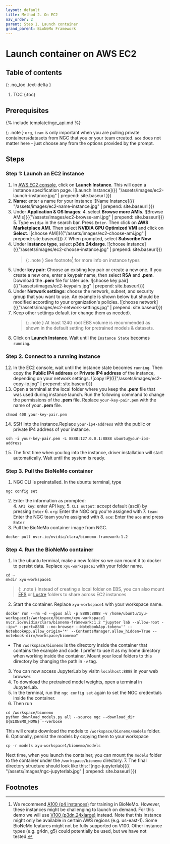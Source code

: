 ```yaml
---
layout: default
title: Method 2. On EC2
nav_order: 2
parent: Step 1. Launch container
grand_parent: BioNeMo Framework
---
```


# Launch container on AWS EC2


## Table of contents
{: .no_toc .text-delta }

1. TOC
{:toc}


## Prerequisites

{% include template/ngc_api.md %}

{: .note }
`org`, `team` is only important when you are pulling private containers/datasets from NGC that you or your team created. `ace` does not matter here - just choose any from the options provided by the prompt. 

## Steps

### Step 1: Launch an EC2 instance
1. In [AWS EC2 console](https://us-east-1.console.aws.amazon.com/ec2/home?region=us-east-1), click on **Launch Instance**. This will open a instance specification page. ![Launch Instance]({{ "/assets/images/ec2-launch-instance.jpg" | prepend: site.baseurl }})
2. **Name**: enter a name for your instance
   ![Name Instance]({{ "/assets/images/ec2-name-instance.jpg" | prepend: site.baseurl }})
3. Under **Application & OS Images**:
   4. select **Browse more AMIs**.
   ![Browse AMIs]({{"/assets/images/ec2-browse-ami.jpg" | prepend: site.baseurl}})
   5. Type `nvidia` in the search bar. Press `Enter`. Then click on **AWS Marketplace AMI**. Then select **NVIDIA GPU Optimized VMI** and click on **Select**.
   ![choose AMI]({{"/assets/images/ec2-choose-ami.jpg" | prepend: site.baseurl}})
   7. When prompted, select **Subscribe Now**
8. Under **instance type**, select **p3dn.24xlarge**.
   ![choose instance]({{"/assets/images/ec2-choose-instance.jpg" | prepend: site.baseurl}})
   > {: .note }
   > See footnote[^1] for more info on instance types
9. Under **key pair**: Choose an existing key pair or create a new one. If you create a new one, enter a keypair name, then select **RSA** and **.pem**. Download the **.pem** file for later use. 
   ![choose key pair]({{"/assets/images/ec2-keypairs.jpg" | prepend: site.baseurl}})
10. Under **Network settings**: choose the network, subnet, and security group that you want to use. An example is shown below but should be modified according to your organization's policies.
![choose network]({{"/assets/images/ec2-network-settings.jpg" | prepend: site.baseurl}})
11. Keep other settings default (or change them as needed). 
      > {: .note }
    At least 124G root EBS volume is recommended as shown in the default setting for pretrained models & datasets.
12. Click on **Launch Instance**. Wait until the `Instance State` becomes `running`.


### Step 2. Connect to a running instance
12. In the EC2 console, wait until the instance state becomes `running`. Then copy the **Public IP4 address** or **Private IP4 address** of the instance, depending on your network settings. ![copy IP]({{"/assets/images/ec2-copy-ip.jpg" | prepend: site.baseurl}})
13. Open a terminal at the local folder where you keep the **.pem** file that was used during instance launch.  Run the following command to change the permissions of the **.pem** file. Replace `your-key-pair.pem` with the name of your **.pem** file.
```shell
chmod 400 your-key-pair.pem
```
14. SSH into the instance.Replace `your-ip4-address` with the public or private IP4 address of your instance. 
```shell
ssh -i your-key-pair.pem -L 8888:127.0.0.1:8888 ubuntu@your-ip4-address
```
15. The first time when you log into the instance, driver installation will start automatically. Wait until the system is ready. 

### Step 3. Pull the BioNeMo container
1. NGC CLI is preinstalled. In the ubuntu terminal, type
```shell
ngc config set
```
2. Enter the information as prompted:  
   4. `API key`: enter API key, 
   5. `CLI output`: accept default (ascii) by pressing `Enter`
   6. `org`: Enter the NGC org you're assigned with
   7. `team`: Enter the NGC team you're assigned with
   8. `ace`: Enter the `ace` and press `Enter`
9. Pull the BioNeMo container image from NGC. 
```shell
docker pull nvcr.io/nvidia/clara/bionemo-framework:1.2
```

### Step 4. Run the BioNeMo container
1. In the ubuntu terminal, make a new folder so we can mount it to docker to persist data. Replace `xyu-workspace1` with your folder name. 
 ```shell
 cd ~
 mkdir xyu-workspace1
 ```
> {: .note }
> Instead of creating a local folder on EBS, you can also mount [EFS](https://aws.amazon.com/efs/) or [Lustre](https://aws.amazon.com/fsx/lustre/) folders to share across EC2 instances
2. Start the container. Replace `xyu-workspace1` with your workspace name. 
```shell
docker run --rm -d --gpus all -p 8888:8888 -v /home/ubuntu/xyu-workspace1:/workspace/bionemo/xyu-workspace1 nvcr.io/nvidia/clara/bionemo-framework:1.2 "jupyter lab --allow-root --ip=* --port=8888 --no-browser --NotebookApp.token='' --NotebookApp.allow_origin='*' --ContentsManager.allow_hidden=True --notebook-dir=/workspace/bionemo"
```
   - The `/workspace/bionemo` is the directory inside the container that contains the example and code. I prefer to use it as my home directory when working inside the container. Mount your local folders to this directory by changing the path in `-v` tag. 
3. You can now access JupyterLab by visitn `localhost:8888` in your web browser.
4. To download the pretrained model weights, open a terminal in JupyterLab. 
5. In the terminal, run the `ngc config set` again to set the NGC credentials inside the container. 
5. Then run
```shell
cd /workspace/bionemo
python download_models.py all --source ngc --download_dir ${BIONEMO_HOME} --verbose
```
This will create download the models to `/workspace/bionemo/models` folder. 
6. Optionally, persist the models by copying them to your workspace
```shell
cp -r models xyu-workspace1/bionemo/models
```
Next time, when you launch the container, you can mount the `models` folder to the container under the `/workspace/bionemo` directory.
7. The final directory structure should look like this:
![ngc-jupyterlab]({{ "/assets/images/ngc-jupyterlab.jpg" | prepend: site.baseurl }})







## Footnotes
[^1]: We recommend [A100 (p4 instances)](https://aws.amazon.com/ec2/instance-types/p4/) for training in BioNeMo. However, these instances might be challenging to launch on demand. For this demo we will use [V100 (p3dn.24xlarge)](https://aws.amazon.com/ec2/instance-types/p3/#:~:text=Amazon%20EC2%20P3%20instance%20product%20details) instead. Note that this instance might only be available in certain AWS regions (e.g. us-east-1). Some BioNeMo features might not be fully supported on V100. Other instance types (e.g. g4dn, g5) could potentially be used, but we have not tested.